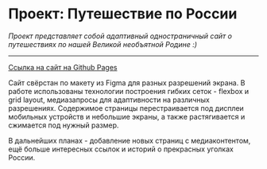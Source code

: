 # Проект: Путешествие по России

*Проект представляет собой адаптивный одностраничный сайт о путешествиях по нашей Великой необъятной Родине :)*
***

 [Ссылка на сайт на Github Pages](https://ksenia-ling.github.io/russian-travel/index.html)

Сайт свёрстан по макету из Figma для разных разрешений экрана.
В работе использованы технологии построения гибких сеток - flexbox и grid layout, медиазапросы для адаптивности на различных разрешениях. Содержимое страницы перестраивается под дисплеи мобильных устройств и небольшие экраны, а также растягивается и сжимается под нужный размер.

В дальнейших планах - добавление новых страниц с медиаконтентом, ещё больше интересных ссылок и историй о прекрасных уголках России.
